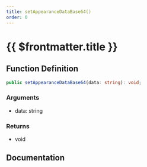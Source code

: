 ```yaml
---
title: setAppearanceDataBase64()
order: 0
---
```


# {{ $frontmatter.title }}

<!--@include: ./setAppearanceDataBase64_partial_header.md-->

## Function Definition

```ts
public setAppearanceDataBase64(data: string): void;
```

### Arguments

* data: string

### Returns

* void

## Documentation

<!--@include: ./setAppearanceDataBase64_partial_footer.md-->
